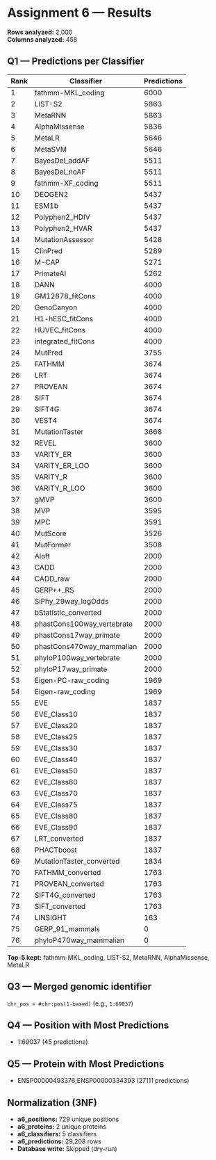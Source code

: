 # Assignment 6 — Results

**Rows analyzed:** 2,000  
**Columns analyzed:** 458

## Q1 — Predictions per Classifier
|Rank|Classifier|Predictions|
|---|---|---|
|1|fathmm-MKL_coding|6000|
|2|LIST-S2|5863|
|3|MetaRNN|5863|
|4|AlphaMissense|5836|
|5|MetaLR|5646|
|6|MetaSVM|5646|
|7|BayesDel_addAF|5511|
|8|BayesDel_noAF|5511|
|9|fathmm-XF_coding|5511|
|10|DEOGEN2|5437|
|11|ESM1b|5437|
|12|Polyphen2_HDIV|5437|
|13|Polyphen2_HVAR|5437|
|14|MutationAssessor|5428|
|15|ClinPred|5289|
|16|M-CAP|5271|
|17|PrimateAI|5262|
|18|DANN|4000|
|19|GM12878_fitCons|4000|
|20|GenoCanyon|4000|
|21|H1-hESC_fitCons|4000|
|22|HUVEC_fitCons|4000|
|23|integrated_fitCons|4000|
|24|MutPred|3755|
|25|FATHMM|3674|
|26|LRT|3674|
|27|PROVEAN|3674|
|28|SIFT|3674|
|29|SIFT4G|3674|
|30|VEST4|3674|
|31|MutationTaster|3668|
|32|REVEL|3600|
|33|VARITY_ER|3600|
|34|VARITY_ER_LOO|3600|
|35|VARITY_R|3600|
|36|VARITY_R_LOO|3600|
|37|gMVP|3600|
|38|MVP|3595|
|39|MPC|3591|
|40|MutScore|3526|
|41|MutFormer|3508|
|42|Aloft|2000|
|43|CADD|2000|
|44|CADD_raw|2000|
|45|GERP++_RS|2000|
|46|SiPhy_29way_logOdds|2000|
|47|bStatistic_converted|2000|
|48|phastCons100way_vertebrate|2000|
|49|phastCons17way_primate|2000|
|50|phastCons470way_mammalian|2000|
|51|phyloP100way_vertebrate|2000|
|52|phyloP17way_primate|2000|
|53|Eigen-PC-raw_coding|1969|
|54|Eigen-raw_coding|1969|
|55|EVE|1837|
|56|EVE_Class10|1837|
|57|EVE_Class20|1837|
|58|EVE_Class25|1837|
|59|EVE_Class30|1837|
|60|EVE_Class40|1837|
|61|EVE_Class50|1837|
|62|EVE_Class60|1837|
|63|EVE_Class70|1837|
|64|EVE_Class75|1837|
|65|EVE_Class80|1837|
|66|EVE_Class90|1837|
|67|LRT_converted|1837|
|68|PHACTboost|1837|
|69|MutationTaster_converted|1834|
|70|FATHMM_converted|1763|
|71|PROVEAN_converted|1763|
|72|SIFT4G_converted|1763|
|73|SIFT_converted|1763|
|74|LINSIGHT|163|
|75|GERP_91_mammals|0|
|76|phyloP470way_mammalian|0|


**Top-5 kept:** fathmm-MKL_coding, LIST-S2, MetaRNN, AlphaMissense, MetaLR

## Q3 — Merged genomic identifier
`chr_pos = #chr:pos(1-based)`  (e.g., `1:69037`)

## Q4 — Position with Most Predictions
- 1:69037 (45 predictions)

## Q5 — Protein with Most Predictions
- ENSP00000493376;ENSP00000334393 (27111 predictions)

## Normalization (3NF)
- **a6_positions:** 729 unique positions  
- **a6_proteins:** 2 unique proteins  
- **a6_classifiers:** 5 classifiers  
- **a6_predictions:** 29,208 rows  
- **Database write:** Skipped (dry-run)

